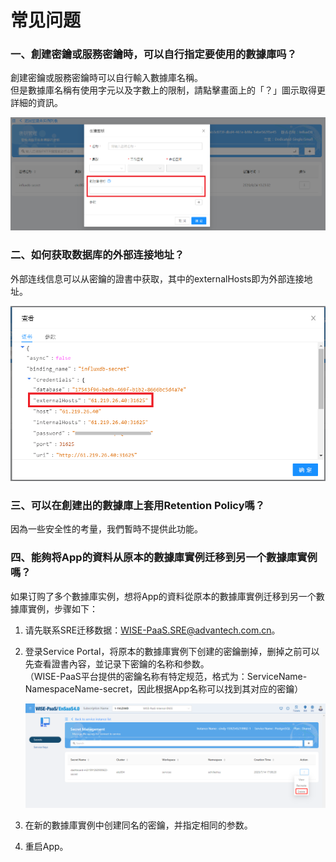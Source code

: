 # 常见问题

### 一、創建密鑰或服務密鑰時，可以自行指定要使用的數據庫吗？

創建密鑰或服務密鑰時可以自行輸入數據庫名稱。<br>
但是數據庫名稱有使用字元以及字數上的限制，請點擊畫面上的「？」圖示取得更詳細的資訊。

![Q&A](./images/qa1.PNG)

### 二、如何获取数据库的外部连接地址？

外部连线信息可以从密鑰的證書中获取，其中的externalHosts即为外部连接地址。

![Q&A](./images/secret9.png)

### 三、可以在創建出的數據庫上套用Retention Policy嗎？

因為一些安全性的考量，我們暫時不提供此功能。

### 四、能夠将App的資料从原本的數據庫實例迁移到另一个數據庫實例嗎？

如果订购了多个數據庫实例，想将App的資料從原本的數據庫實例迁移到另一个數據庫實例，步骤如下：

1. 请先联系SRE迁移数据：WISE-PaaS.SRE@advantech.com.cn。

2. 登录Service Portal，将原本的數據庫實例下创建的密鑰删掉，删掉之前可以先查看證書內容，並记录下密鑰的名称和参数。<br>（WISE-PaaS平台提供的密鑰名称有特定规范，格式为：ServiceName-NamespaceName-secret，因此根据App名称可以找到其对应的密鑰）

   ![image-20200714184727412](../uploads/images/PostgreSQL/image-20200714184727412.png)

3. 在新的數據庫實例中创建同名的密鑰，并指定相同的参数。

4. 重启App。
